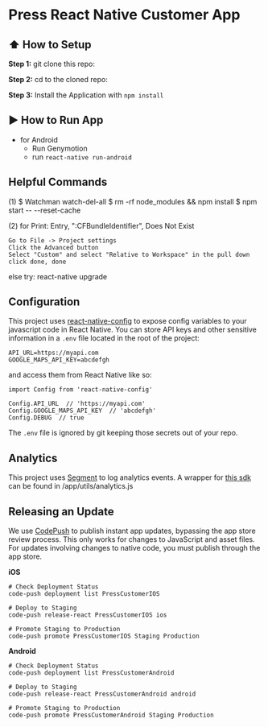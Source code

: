 #  Press React Native Customer App

## :arrow_up: How to Setup

**Step 1:** git clone this repo:

**Step 2:** cd to the cloned repo:

**Step 3:** Install the Application with `npm install`


## :arrow_forward: How to Run App

  * for Android
    * Run Genymotion
    * run `react-native run-android`

## Helpful Commands

(1) $ Watchman watch-del-all
    $ rm -rf node_modules && npm install
    $ npm start -- --reset-cache

(2) 
	for Print: Entry, ":CFBundleIdentifier", Does Not Exist

	Go to File -> Project settings
	Click the Advanced button
	Select "Custom" and select "Relative to Workspace" in the pull down
	click done, done

  else try: react-native upgrade

## Configuration

This project uses [react-native-config](https://github.com/luggit/react-native-config) to expose config variables to your javascript code in React Native. You can store API keys
and other sensitive information in a `.env` file located in the root of the project:

```
API_URL=https://myapi.com
GOOGLE_MAPS_API_KEY=abcdefgh
```

and access them from React Native like so:

```
import Config from 'react-native-config'

Config.API_URL  // 'https://myapi.com'
Config.GOOGLE_MAPS_API_KEY  // 'abcdefgh'
Config.DEBUG  // true
```

The `.env` file is ignored by git keeping those secrets out of your repo.

## Analytics

This project uses [Segment](https://segment.com/) to log analytics events. A wrapper for [this sdk](https://github.com/presshq/react-native-analytics) can be found in /app/utils/analytics.js

## Releasing an Update

We use [CodePush](https://microsoft.github.io/code-push/index.html) to publish instant app updates, bypassing the app store review process. This only works for changes to JavaScript and asset files. For updates involving changes to native code, you must publish through the app store.

**iOS**

```
# Check Deployment Status
code-push deployment list PressCustomerIOS

# Deploy to Staging
code-push release-react PressCustomerIOS ios

# Promote Staging to Production
code-push promote PressCustomerIOS Staging Production
```

**Android**

```
# Check Deployment Status
code-push deployment list PressCustomerAndroid

# Deploy to Staging
code-push release-react PressCustomerAndroid android

# Promote Staging to Production
code-push promote PressCustomerAndroid Staging Production
```
